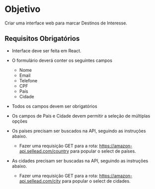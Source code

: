 # Objetivo

Criar uma interface web para marcar Destinos de Interesse.

## Requisitos Obrigatórios

- Interface deve ser feita em React.
- O formulário deverá conter os seguintes campos
  - Nome
  - Email
  - Telefone
  - CPF
  - País
  - Cidade
- Todos os campos devem ser obrigatórios
- Os campos de País e Cidade devem permitir a seleção de múltiplas opções
- Os países precisam ser buscados na API, seguindo as instruções abaixo.
  - Fazer uma requisição GET para a rota: https://amazon-api.sellead.com/country
para popular o select de países.

- As cidades precisam ser buscadas na API, seguindo as instruções abaixo.
  - Fazer uma requisição GET para a rota: https://amazon-api.sellead.com/city para
popular o select de cidades.
